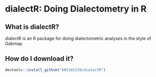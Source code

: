 dialectR: Doing Dialectometry in R
================

## What is dialectR?

dialectR is an R package for doing dialectometric analyses in the style
of Gabmap.

## How do I download it?

``` r
devtools::install_github("b05102139/dialectR")
```
